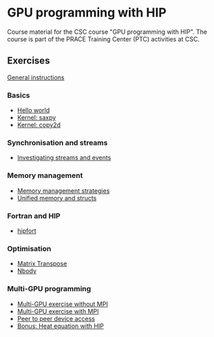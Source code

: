 # GPU programming with HIP

Course material for the CSC course "GPU programming with HIP". The course is
part of the PRACE Training Center (PTC) activities at CSC.

## Exercises

[General instructions](exercise-instructions.md)

### Basics

- [Hello world](hello-world)
- [Kernel: saxpy](kernel-saxpy)
- [Kernel: copy2d](kernel-copy2d)

### Synchronisation and streams

- [Investigating streams and events](streams)

### Memory management

- [Memory management strategies](memory/prefetch)
- [Unified memory and structs](memory/struct)

### Fortran and HIP

- [hipfort](hipfort)

### Optimisation

- [Matrix Transpose](matrix_transpose)
- [Nbody](nbody)

### Multi-GPU programming

- [Multi-GPU exercise without MPI](multi-gpu/multigpu)
- [Multi-GPU exercise with MPI](multi-gpu/mpi)
- [Peer to peer device access](multi-gpu/p2pcopy)
- [Bonus: Heat equation with HIP](heat-equation)
